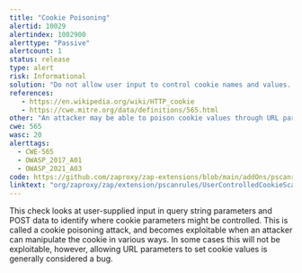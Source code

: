 ```yaml
---
title: "Cookie Poisoning"
alertid: 10029
alertindex: 1002900
alerttype: "Passive"
alertcount: 1
status: release
type: alert
risk: Informational
solution: "Do not allow user input to control cookie names and values. If some query string parameters must be set in cookie values, be sure to filter out semicolon's that can serve as name/value pair delimiters."
references:
   - https://en.wikipedia.org/wiki/HTTP_cookie
   - https://cwe.mitre.org/data/definitions/565.html
other: "An attacker may be able to poison cookie values through URL parameters.  Try injecting a semicolon to see if you can add cookie values (e.g. name=controlledValue;name=anotherValue;).  This was identified at:  https://example.com/transact  User-input was found in the following cookie: value=poison; SameSite=Strict  The user input was: place=poison"
cwe: 565
wasc: 20
alerttags: 
  - CWE-565
  - OWASP_2017_A01
  - OWASP_2021_A03
code: https://github.com/zaproxy/zap-extensions/blob/main/addOns/pscanrules/src/main/java/org/zaproxy/zap/extension/pscanrules/UserControlledCookieScanRule.java
linktext: "org/zaproxy/zap/extension/pscanrules/UserControlledCookieScanRule.java"
---
```

This check looks at user-supplied input in query string parameters and POST data to identify where cookie parameters might be controlled. This is called a cookie poisoning attack, and becomes exploitable when an attacker can manipulate the cookie in various ways. In some cases this will not be exploitable, however, allowing URL parameters to set cookie values is generally considered a bug.
